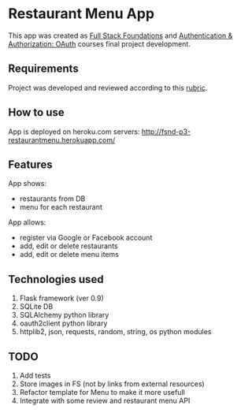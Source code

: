 # Restaurant Menu App

This app was created as [Full Stack Foundations](https://www.udacity.com/course/full-stack-foundations--ud088) and [Authentication & Authorization: OAuth](https://www.udacity.com/course/authentication-authorization-oauth--ud330) courses final project development.

## Requirements

Project was developed and reviewed according to this [rubric](http://imgur.com/bBuOnzA.png).

## How to use

App is deployed on heroku.com servers: http://fsnd-p3-restaurantmenu.herokuapp.com/

## Features

App shows:
- restaurants from DB
- menu for each restaurant

App allows:
- register via Google or Facebook account
- add, edit or delete restaurants
- add, edit or delete menu items

## Technologies used

1. Flask framework (ver 0.9)
2. SQLite DB
3. SQLAlchemy python library
4. oauth2client python library
5. httplib2, json, requests, random, string, os python modules

## TODO

1. Add tests
2. Store images in FS (not by links from external resources)
3. Refactor template for Menu to make it more usefull
4. Integrate with some review and restaurant menu API